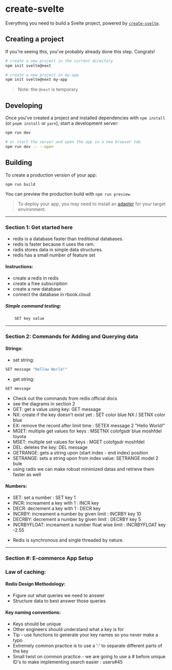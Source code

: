 # create-svelte

Everything you need to build a Svelte project, powered by [`create-svelte`](https://github.com/sveltejs/kit/tree/master/packages/create-svelte).

## Creating a project

If you're seeing this, you've probably already done this step. Congrats!

```bash
# create a new project in the current directory
npm init svelte@next

# create a new project in my-app
npm init svelte@next my-app
```

> Note: the `@next` is temporary

## Developing

Once you've created a project and installed dependencies with `npm install` (or `pnpm install` or `yarn`), start a development server:

```bash
npm run dev

# or start the server and open the app in a new browser tab
npm run dev -- --open
```

## Building

To create a production version of your app:

```bash
npm run build
```

You can preview the production build with `npm run preview`.

> To deploy your app, you may need to install an [adapter](https://kit.svelte.dev/docs/adapters) for your target environment.

---

### Section 1: Get started here

-   redis is a database faster than treditional databases.
-   redis is faster because it uses the ram.
-   radis stores data in simple data structures.
-   redis has a small number of feature set

#### Instructions:

-   create a redis in redis
-   create a free subscription
-   create a new database
-   connect the database in rbook.cloud

##### Simple command testing:

```bash
    SET key value
```

---

### Section 2: Commands for Adding and Querying data

#### Strings:

-   set string:

```bash
SET message "Hellow World!"
```

-   get string:

```bash
GET message
```

-   Check out the commands from redis official docs
-   see the diagrams in section 2
-   GET: get a value using key: GET message
-   NX: create if the key doesn't exist yet : SET color blue NX / SETNX color blue
-   EX: remove the record after limit time : SETEX message 2 "Hello World!"
-   MGET: multiple get values for keys : MSETNX colofgsdr blue moshfdel toyota
-   MSET: multiple set values for keys : MGET colofgsdr moshfdel
-   DEL: deletes the key: DEL message
-   GETRANGE: gets a string upon (start index - end index) position
-   SETRANGE: sets a string upon from index value: SETRANGE model 2 bule
-   using radis we can make robust minimized datas and retrieve them faster as well

#### Numbers:

-   SET: set a number : SET key 1
-   INCR: increament a key with 1 : INCR key
-   DECR: decrement a key with 1 : DECR key
-   INCRBY: increament a number by given limit : INCRBY key 10
-   DECRBY: decrement a number by given limit : DECRBY key 5
-   INCRBYFLOAT: increament a number float wise limit : INCRBYFLOAT key -2.55

*   Redis is synchronous and single threaded by nature.

---

### Section #: E-commerce App Setup

### Law of caching:

#### Redis Design Methodology:

-   Figure out what queries we need to answer
-   Structure data to best answer those queries

#### Key naming conventions:

-   Keys should be unique
-   Other engineers should understand what a key is for
-   Tip - use functions to generate your key names so you never make a typo
-   Extremely common practice is to use a ':' to separate different parts of the key
-   Small twist on common practice - we are going to use a # before unique ID's to make implementing search easier : users#45
